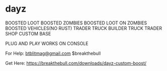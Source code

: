 # dayz
BOOSTED LOOT
BOOSTED ZOMBIES
BOOSTED LOOT ON ZOMBIES
BOOSTED VEHICLES(NO RUST)
TRADER TRUCK
BUILDER TRUCK
TRADER SHOP
CUSTOM BASE

PLUG AND PLAY
WORKS ON CONSOLE

For Help:
btblitmag@gmail.com
$breakthebull

Get Here:
https://breakthebull.com/downloads/dayz-custom-boost/
